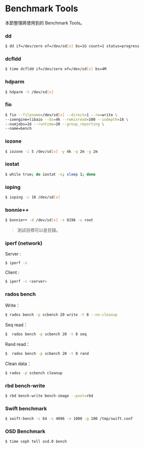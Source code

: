 # Benchmark Tools
本節整理將使用到的 Benchmark Tools。

### dd
```sh
$ dd if=/dev/zero of=/dev/sd[x] bs=1G count=1 status=progress
```

### dcfldd
```sh
$ time dcfldd if=/dev/zero of=/dev/sd[x] bs=4M
```

### hdparm
```sh
$ hdparm -t /dev/sd[x]
```

### fio
```sh
$ fio --filename=/dev/sd[x] --direct=1 --rw=write \
--ioengine=libaio --bs=4k --rwmixread=100 --iodepth=16 \
--numjobs=16 --runtime=20 --group_reporting \
--name=bench
```

### iozone
```sh
$ iozone -i 5 /dev/sd[x] -y 4k -q 2m -g 2m
```

### iostat
```sh
$ while true; do iostat -x; sleep 1; done
```

### ioping
```sh
$ ioping -c 10 /dev/sd[x]
```

### bonnie++
```sh
$ bonnie++ -d /dev/sd[x] -s 8196 -u root
```
> 測試目標可以是目錄。

### iperf (network)
Server :
```sh
$ iperf -s
```
Client :
```sh
$ iperf -c <server>
```

### rados bench
Write：
```sh
$ rados bench -p scbench 20 write -t 8 --no-cleanup
```
Seq read：
```sh
$  rados bench -p scbench 20 -t 8 seq
```
Rand read：
```sh
$  rados bench -p scbench 20 -t 8 rand
```
Clean data：
```sh
$ rados -p scbench cleanup
```

### rbd bench-write
```sh
$ rbd bench-write bench-image --pool=rbd
```

### Swift benchmark
```sh
$ swift-bench -c 64 -s 4096 -n 1000 -g 100 /tmp/swift.conf
```

### OSD Benchmark
```sh
$ time ceph tell osd.0 bench
```
